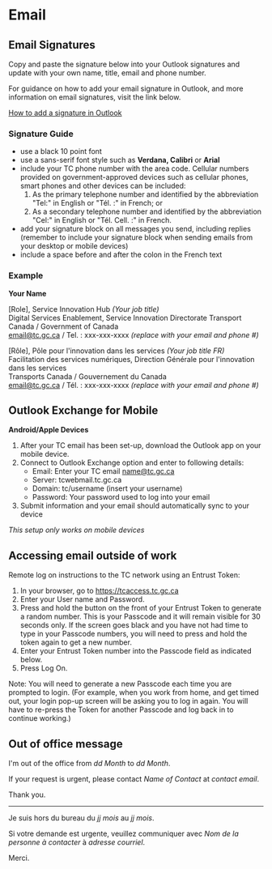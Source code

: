 # Email #

## Email Signatures ##

Copy and paste the signature below into your Outlook signatures and update with your own name, title, email and phone number.

For guidance on how to add your email signature in Outlook, and more information on email signatures, visit the link below.

[How to add a signature in Outlook](http://mytc.tc.gc.ca/how-do-i-create-my-email-signature-block-9605.html)

### Signature Guide ##

- use a black 10 point font
- use a sans-serif font style such as **Verdana, Calibri** or **Arial**
- include your TC phone number with the area code. Cellular numbers provided on government-approved devices such as cellular phones, smart phones and other devices can be included:
    1. As the primary telephone number and identified by the abbreviation "Tel:" in English or "Tél. :" in French; or
    2. As a secondary telephone number and identified by the abbreviation "Cel:" in English or "Tél. Cell. :" in French.
- add your signature block on all messages you send, including replies (remember to include your signature block when sending emails from your desktop or mobile devices)
- include a space before and after the colon in the French text

### Example ###

**Your Name**
 
[Role], Service Innovation Hub *(Your job title)*    
Digital Services Enablement, Service Innovation Directorate
Transport Canada / Government of Canada    
email@tc.gc.ca / Tel. : xxx-xxx-xxxx *(replace with your email and phone #)*

[Rôle], Pôle pour l'innovation dans les services *(Your job title FR)*    
Facilitation des services numériques, Direction Générale pour l'innovation dans les services   
Transports Canada / Gouvernement du Canada    
email@tc.gc.ca / Tél. : xxx-xxx-xxxx *(replace with your email and phone #)*

## Outlook Exchange for Mobile ##

**Android/Apple Devices**

1. After your TC email has been set-up, download the Outlook app on your mobile device.
2. Connect to Outlook Exchange option and enter to following details:    
    - Email: Enter your TC email name@tc.gc.ca
    - Server: tcwebmail.tc.gc.ca
    - Domain: tc/username (insert your username)
    - Password: Your password used to log into your email    
3. Submit information and your email should automatically sync to your device

*This setup only works on mobile devices*

## Accessing email outside of work ##

Remote log on instructions to the TC network using an Entrust Token:
1. In your browser, go to https://tcaccess.tc.gc.ca
2. Enter your User name and Password.
3. Press and hold the button on the front of your Entrust Token to generate a random number.  This is your Passcode and it will remain visible for 30 seconds only. If the screen goes black and you have not had time to type in your Passcode numbers, you will need to press and hold the token again to get a new number.
4. Enter your Entrust Token number into the Passcode field as indicated below. 
5. Press Log On.

Note:  You will need to generate a new Passcode each time you are prompted to login.  (For example, when you work from home, and get timed out, your login pop-up screen will be asking you to log in again.  You will have to re-press the Token for another Passcode and log back in to continue working.)

## Out of office message ##

I'm out of the office from *dd Month* to *dd Month*.

If your request is urgent, please contact *Name of Contact* at *contact email*.

Thank you.

----------

Je suis hors du bureau du *jj mois* au *jj mois*.

Si votre demande est urgente, veuillez communiquer avec *Nom de la personne à contacter* à *adresse courriel*.

Merci.
